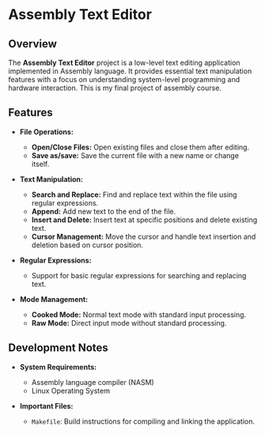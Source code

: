 # Assembly Text Editor

## Overview

The **Assembly Text Editor** project is a low-level text editing application implemented in Assembly language. It provides essential text manipulation features with a focus on understanding system-level programming and hardware interaction. This is my final project of assembly course.

## Features

- **File Operations:**
  - **Open/Close Files:** Open existing files and close them after editing.
  - **Save as/save:** Save the current file with a new name or change itself.

- **Text Manipulation:**
  - **Search and Replace:** Find and replace text within the file using regular expressions.
  - **Append:** Add new text to the end of the file.
  - **Insert and Delete:** Insert text at specific positions and delete existing text.
  - **Cursor Management:** Move the cursor and handle text insertion and deletion based on cursor position.

- **Regular Expressions:**
  - Support for basic regular expressions for searching and replacing text.

- **Mode Management:**
  - **Cooked Mode:** Normal text mode with standard input processing.
  - **Raw Mode:** Direct input mode without standard processing.


## Development Notes

- **System Requirements:**
  - Assembly language compiler (NASM)
  - Linux Operating System

- **Important Files:**
  - `Makefile`: Build instructions for compiling and linking the application.

